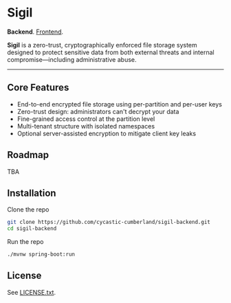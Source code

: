 # Sigil

**Backend**. [Frontend](https://github.com/cycastic-cumberland/sigil-frontend.git).

**Sigil** is a zero-trust, cryptographically enforced file storage
system designed to protect sensitive data from both external threats
and internal compromise—including administrative abuse.

---

## Core Features

- End-to-end encrypted file storage using per-partition and per-user keys
- Zero-trust design: administrators can't decrypt your data
- Fine-grained access control at the partition level
- Multi-tenant structure with isolated namespaces
- Optional server-assisted encryption to mitigate client key leaks

## Roadmap

TBA

## Installation

Clone the repo

```bash
git clone https://github.com/cycastic-cumberland/sigil-backend.git
cd sigil-backend
```

Run the repo

```bash
./mvnw spring-boot:run
```

## License

See [LICENSE.txt](LICENSE.txt).
